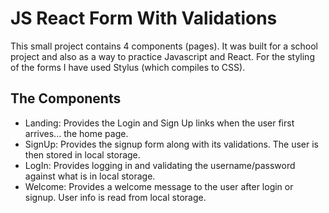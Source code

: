 # JS React Form With Validations

This small project contains 4 components (pages). It was built for a school project and also as a way to practice Javascript and React. For the styling of the forms I have used Stylus (which compiles to CSS).


## The Components

- Landing: Provides the Login and Sign Up links when the user first arrives... the home page.
- SignUp: Provides the signup form along with its validations. The user is then stored in local storage.
- LogIn: Provides logging in and validating the username/password against what is in local storage.
- Welcome: Provides a welcome message to the user after login or signup. User info is read from local storage.
